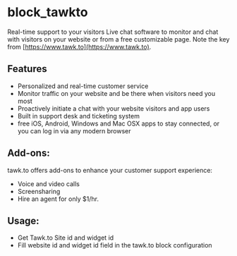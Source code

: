 # block_tawkto

Real-time support to your visitors
Live chat software to monitor and chat with visitors on your website or from a free customizable page. Note the key from [https://www.tawk.to](https://www.tawk.to).

## Features
- Personalized and real-time customer service
- Monitor traffic on your website and be there when visitors need you most
- Proactively initiate a chat with your website visitors and app users
- Built in support desk and ticketing system
- free iOS, Android, Windows and Mac OSX apps to stay connected, or you can log in via any modern browser

## Add-ons:
tawk.to offers add-ons to enhance your customer support experience:
- Voice and video calls
- Screensharing
- Hire an agent for only $1/hr.

## Usage:
- Get Tawk.to Site id and widget id
- Fill website id and widget id field in the tawk.to block configuration

